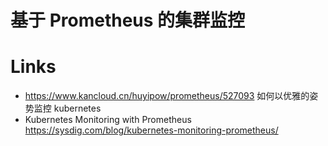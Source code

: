 # 基于 Prometheus 的集群监控

# Links

- https://www.kancloud.cn/huyipow/prometheus/527093 如何以优雅的姿势监控 kubernetes
- Kubernetes Monitoring with Prometheus https://sysdig.com/blog/kubernetes-monitoring-prometheus/
